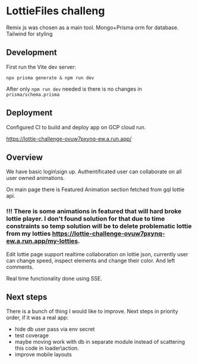 # LottieFiles challeng

Remix js was chosen as a main tool. Mongo+Prisma orm for database. Tailwind for styling

## Development

First run the Vite dev server:

```shellscript
npx prisma generate & npm run dev
```

After only `npm run dev` needed is there is no changes in `prisma/schema.prisma`

## Deployment

Configured CI to build and deploy app on GCP cloud run.

https://lottie-challenge-ovuw7pxynq-ew.a.run.app/

## Overview

We have basic login\sign up. Authentificated user can collaborate on all user owned animations.

On main page there is Featured Animation section fetched from gql lottie api. 

### !!! There is some animations in featured that will hard broke lottie player. I don't found solution for that due to time constraints so temp solution will be to delete problematic lottie from my lotties https://lottie-challenge-ovuw7pxynq-ew.a.run.app/my-lotties.

Edit lottie page support realtime collaboration on lottie json, currently user can change speed, inspect elements and change their color. And left comments.

Real time functionality done using SSE.

## Next steps

There is a bunch of thing I would like to improve. Next steps in priority order, if it was a real app:

 - hide db user pass via env secret
 - test coverage
 - maybe moving work with db in separate module instead of scattering this code in loader\action.
 - improve mobile layouts